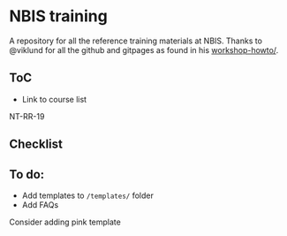 # NBIS training
A repository for all the reference training materials at NBIS. Thanks to @viklund for all the github and gitpages as found in his [workshop-howto/](https://github.com/NBISweden/workshop-howto/tree/master/labs).

## ToC
- Link to course list

NT-RR-19

## Checklist

## To do:
- Add templates to `/templates/` folder
- Add FAQs

Consider adding pink template
